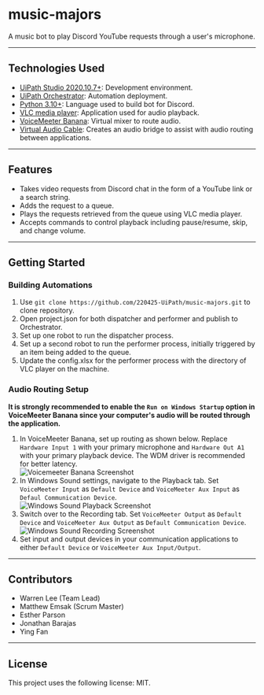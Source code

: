 # music-majors
A music bot to play Discord YouTube requests through a user's microphone.  

---
## Technologies Used
- [UiPath Studio 2020.10.7+](https://www.uipath.com/product/studio): Development environment.
- [UiPath Orchestrator](https://cloud.uipath.com/): Automation deployment.
- [Python 3.10+](https://www.python.org/downloads/): Language used to build bot for Discord.
- [VLC media player](https://www.videolan.org/vlc/): Application used for audio playback.
- [VoiceMeeter Banana](https://vb-audio.com/Voicemeeter/banana.htm): Virtual mixer to route audio.
- [Virtual Audio Cable](https://vb-audio.com/Cable/index.htm): Creates an audio bridge to assist with audio routing between applications.

---
## Features
- Takes video requests from Discord chat in the form of a YouTube link or a search string.
- Adds the request to a queue.
- Plays the requests retrieved from the queue using VLC media player.
- Accepts commands to control playback including pause/resume, skip, and change volume.

---
## Getting Started
### Building Automations
1. Use `git clone https://github.com/220425-UiPath/music-majors.git` to clone repository.
2. Open project.json for both dispatcher and performer and publish to Orchestrator.
4. Set up one robot to run the dispatcher process.
5. Set up a second robot to run the performer process, initially triggered by an item being added to the queue.
6. Update the config.xlsx for the performer process with the directory of VLC player on the machine.

### Audio Routing Setup
**It is strongly recommended to enable the `Run on Windows Startup` option in VoiceMeeter Banana since your computer's audio will be routed through the application.**
1. In VoiceMeeter Banana, set up routing as shown below. Replace `Hardware Input 1` with your primary microphone and `Hardware Out A1` with your primary playback device. The WDM driver is recommended for better latency.  
![Voicemeeter Banana Screenshot](https://i.imgur.com/fkT0gis.png)
2. In Windows Sound settings, navigate to the Playback tab. Set `VoiceMeeter Input` as `Default Device` and `VoiceMeeter Aux Input` as `Defaul Communication Device`.  
![Windows Sound Playback Screenshot](https://i.imgur.com/hSPTDgF.png)
3. Switch over to the Recording tab. Set `VoiceMeeter Output` as `Default Device` and `VoiceMeeter Aux Output` as `Default Communication Device`.  
![Windows Sound Recording Screenshot](https://i.imgur.com/TbbztDm.png)
4. Set input and output devices in your communication applications to either `Default Device` or `VoiceMeeter Aux Input/Output`.

---
## Contributors
- Warren Lee (Team Lead)
- Matthew Emsak (Scrum Master)
- Esther Parson
- Jonathan Barajas
- Ying Fan

---
## License
This project uses the following license: MIT.
